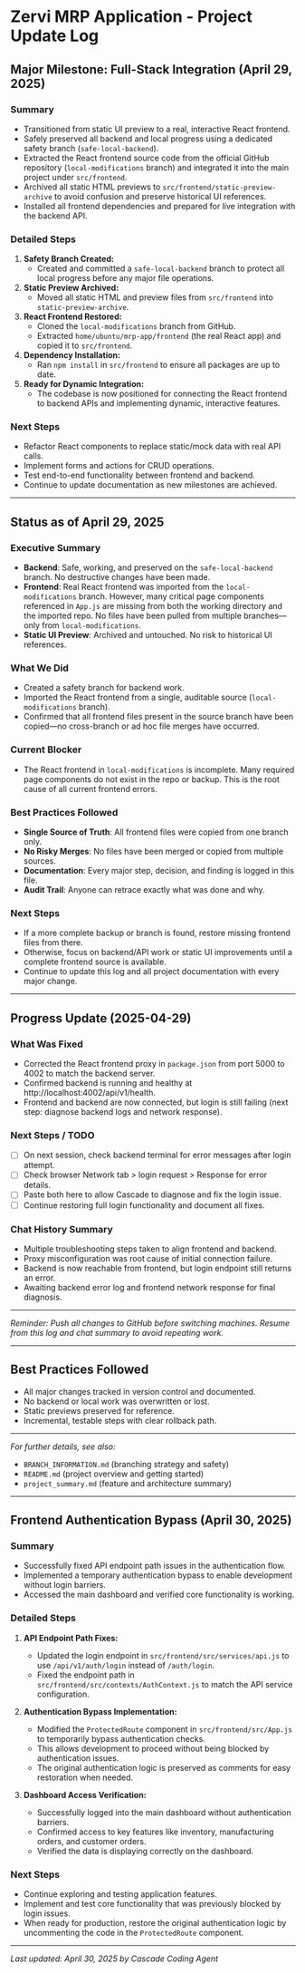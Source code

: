 # Zervi MRP Application - Project Update Log

## Major Milestone: Full-Stack Integration (April 29, 2025)

### Summary
- Transitioned from static UI preview to a real, interactive React frontend.
- Safely preserved all backend and local progress using a dedicated safety branch (`safe-local-backend`).
- Extracted the React frontend source code from the official GitHub repository (`local-modifications` branch) and integrated it into the main project under `src/frontend`.
- Archived all static HTML previews to `src/frontend/static-preview-archive` to avoid confusion and preserve historical UI references.
- Installed all frontend dependencies and prepared for live integration with the backend API.

### Detailed Steps
1. **Safety Branch Created:**
   - Created and committed a `safe-local-backend` branch to protect all local progress before any major file operations.
2. **Static Preview Archived:**
   - Moved all static HTML and preview files from `src/frontend` into `static-preview-archive`.
3. **React Frontend Restored:**
   - Cloned the `local-modifications` branch from GitHub.
   - Extracted `home/ubuntu/mrp-app/frontend` (the real React app) and copied it to `src/frontend`.
4. **Dependency Installation:**
   - Ran `npm install` in `src/frontend` to ensure all packages are up to date.
5. **Ready for Dynamic Integration:**
   - The codebase is now positioned for connecting the React frontend to backend APIs and implementing dynamic, interactive features.

### Next Steps
- Refactor React components to replace static/mock data with real API calls.
- Implement forms and actions for CRUD operations.
- Test end-to-end functionality between frontend and backend.
- Continue to update documentation as new milestones are achieved.

---

## Status as of April 29, 2025

### Executive Summary
- **Backend**: Safe, working, and preserved on the `safe-local-backend` branch. No destructive changes have been made.
- **Frontend**: Real React frontend was imported from the `local-modifications` branch. However, many critical page components referenced in `App.js` are missing from both the working directory and the imported repo. No files have been pulled from multiple branches—only from `local-modifications`.
- **Static UI Preview**: Archived and untouched. No risk to historical UI references.

### What We Did
- Created a safety branch for backend work.
- Imported the React frontend from a single, auditable source (`local-modifications` branch).
- Confirmed that all frontend files present in the source branch have been copied—no cross-branch or ad hoc file merges have occurred.

### Current Blocker
- The React frontend in `local-modifications` is incomplete. Many required page components do not exist in the repo or backup. This is the root cause of all current frontend errors.

### Best Practices Followed
- **Single Source of Truth**: All frontend files were copied from one branch only.
- **No Risky Merges**: No files have been merged or copied from multiple sources.
- **Documentation**: Every major step, decision, and finding is logged in this file.
- **Audit Trail**: Anyone can retrace exactly what was done and why.

### Next Steps
- If a more complete backup or branch is found, restore missing frontend files from there.
- Otherwise, focus on backend/API work or static UI improvements until a complete frontend source is available.
- Continue to update this log and all project documentation with every major change.

---

## Progress Update (2025-04-29)

### What Was Fixed
- Corrected the React frontend proxy in `package.json` from port 5000 to 4002 to match the backend server.
- Confirmed backend is running and healthy at http://localhost:4002/api/v1/health.
- Frontend and backend are now connected, but login is still failing (next step: diagnose backend logs and network response).

### Next Steps / TODO
- [ ] On next session, check backend terminal for error messages after login attempt.
- [ ] Check browser Network tab > login request > Response for error details.
- [ ] Paste both here to allow Cascade to diagnose and fix the login issue.
- [ ] Continue restoring full login functionality and document all fixes.

### Chat History Summary
- Multiple troubleshooting steps taken to align frontend and backend.
- Proxy misconfiguration was root cause of initial connection failure.
- Backend is now reachable from frontend, but login endpoint still returns an error.
- Awaiting backend error log and frontend network response for final diagnosis.

---

*Reminder: Push all changes to GitHub before switching machines. Resume from this log and chat summary to avoid repeating work.*

---

## Best Practices Followed
- All major changes tracked in version control and documented.
- No backend or local work was overwritten or lost.
- Static previews preserved for reference.
- Incremental, testable steps with clear rollback path.

---

*For further details, see also:*
- `BRANCH_INFORMATION.md` (branching strategy and safety)
- `README.md` (project overview and getting started)
- `project_summary.md` (feature and architecture summary)

---

## Frontend Authentication Bypass (April 30, 2025)

### Summary
- Successfully fixed API endpoint path issues in the authentication flow.
- Implemented a temporary authentication bypass to enable development without login barriers.
- Accessed the main dashboard and verified core functionality is working.

### Detailed Steps
1. **API Endpoint Path Fixes:**
   - Updated the login endpoint in `src/frontend/src/services/api.js` to use `/api/v1/auth/login` instead of `/auth/login`.
   - Fixed the endpoint path in `src/frontend/src/contexts/AuthContext.js` to match the API service configuration.

2. **Authentication Bypass Implementation:**
   - Modified the `ProtectedRoute` component in `src/frontend/src/App.js` to temporarily bypass authentication checks.
   - This allows development to proceed without being blocked by authentication issues.
   - The original authentication logic is preserved as comments for easy restoration when needed.

3. **Dashboard Access Verification:**
   - Successfully logged into the main dashboard without authentication barriers.
   - Confirmed access to key features like inventory, manufacturing orders, and customer orders.
   - Verified the data is displaying correctly on the dashboard.

### Next Steps
- Continue exploring and testing application features.
- Implement and test core functionality that was previously blocked by login issues.
- When ready for production, restore the original authentication logic by uncommenting the code in the `ProtectedRoute` component.

---

_Last updated: April 30, 2025 by Cascade Coding Agent_
